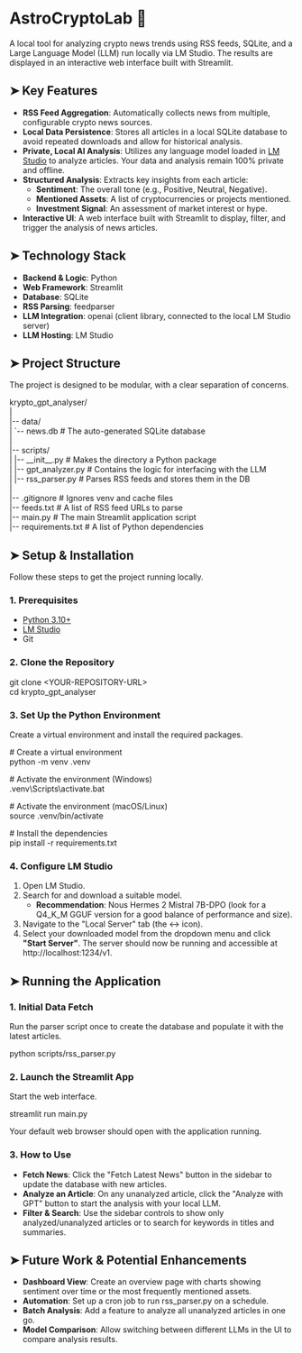 # **AstroCryptoLab 🤖**

A local tool for analyzing crypto news trends using RSS feeds, SQLite, and a Large Language Model (LLM) run locally via LM Studio. The results are displayed in an interactive web interface built with Streamlit.

## **➤ Key Features**

* **RSS Feed Aggregation**: Automatically collects news from multiple, configurable crypto news sources.  
* **Local Data Persistence**: Stores all articles in a local SQLite database to avoid repeated downloads and allow for historical analysis.  
* **Private, Local AI Analysis**: Utilizes any language model loaded in [LM Studio](https://lmstudio.ai/) to analyze articles. Your data and analysis remain 100% private and offline.  
* **Structured Analysis**: Extracts key insights from each article:  
  * **Sentiment**: The overall tone (e.g., Positive, Neutral, Negative).  
  * **Mentioned Assets**: A list of cryptocurrencies or projects mentioned.  
  * **Investment Signal**: An assessment of market interest or hype.  
* **Interactive UI**: A web interface built with Streamlit to display, filter, and trigger the analysis of news articles.

## **➤ Technology Stack**

* **Backend & Logic**: Python  
* **Web Framework**: Streamlit  
* **Database**: SQLite  
* **RSS Parsing**: feedparser  
* **LLM Integration**: openai (client library, connected to the local LM Studio server)  
* **LLM Hosting**: LM Studio

## **➤ Project Structure**

The project is designed to be modular, with a clear separation of concerns.

krypto\_gpt\_analyser/  
|  
|-- data/  
|   \`-- news.db             \# The auto-generated SQLite database  
|  
|-- scripts/  
|   |-- \_\_init\_\_.py         \# Makes the directory a Python package  
|   |-- gpt\_analyzer.py     \# Contains the logic for interfacing with the LLM  
|   |-- rss\_parser.py       \# Parses RSS feeds and stores them in the DB  
|  
|-- .gitignore              \# Ignores venv and cache files  
|-- feeds.txt               \# A list of RSS feed URLs to parse  
|-- main.py                 \# The main Streamlit application script  
|-- requirements.txt        \# A list of Python dependencies

## **➤ Setup & Installation**

Follow these steps to get the project running locally.

### **1\. Prerequisites**

* [Python 3.10+](https://www.python.org/)  
* [LM Studio](https://lmstudio.ai/)  
* Git

### **2\. Clone the Repository**

git clone \<YOUR-REPOSITORY-URL\>  
cd krypto\_gpt\_analyser

### **3\. Set Up the Python Environment**

Create a virtual environment and install the required packages.

\# Create a virtual environment  
python \-m venv .venv

\# Activate the environment (Windows)  
.venv\\Scripts\\activate.bat

\# Activate the environment (macOS/Linux)  
source .venv/bin/activate

\# Install the dependencies  
pip install \-r requirements.txt

### **4\. Configure LM Studio**

1. Open LM Studio.  
2. Search for and download a suitable model.  
   * **Recommendation**: Nous Hermes 2 Mistral 7B-DPO (look for a Q4\_K\_M GGUF version for a good balance of performance and size).  
3. Navigate to the "Local Server" tab (the ↔️ icon).  
4. Select your downloaded model from the dropdown menu and click **"Start Server"**. The server should now be running and accessible at http://localhost:1234/v1.

## **➤ Running the Application**

### **1\. Initial Data Fetch**

Run the parser script once to create the database and populate it with the latest articles.

python scripts/rss\_parser.py

### **2\. Launch the Streamlit App**

Start the web interface.

streamlit run main.py

Your default web browser should open with the application running.

### **3\. How to Use**

* **Fetch News**: Click the "Fetch Latest News" button in the sidebar to update the database with new articles.  
* **Analyze an Article**: On any unanalyzed article, click the "Analyze with GPT" button to start the analysis with your local LLM.  
* **Filter & Search**: Use the sidebar controls to show only analyzed/unanalyzed articles or to search for keywords in titles and summaries.

## **➤ Future Work & Potential Enhancements**

* **Dashboard View**: Create an overview page with charts showing sentiment over time or the most frequently mentioned assets.  
* **Automation**: Set up a cron job to run rss\_parser.py on a schedule.  
* **Batch Analysis**: Add a feature to analyze all unanalyzed articles in one go.  
* **Model Comparison**: Allow switching between different LLMs in the UI to compare analysis results.